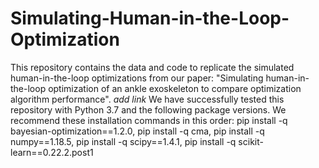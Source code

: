 # Simulating-Human-in-the-Loop-Optimization

This repository contains the data and code to replicate the simulated human-in-the-loop optimizations from our paper: "Simulating human-in-the-loop optimization of an ankle exoskeleton to compare optimization algorithm performance". *add link*
We have successfully tested this repository with Python 3.7 and the following package versions. We recommend these installation commands in this order:
pip install -q bayesian-optimization==1.2.0, 
pip install -q cma, 
pip install -q numpy==1.18.5, 
pip install -q scipy==1.4.1, 
pip install -q scikit-learn==0.22.2.post1
